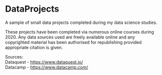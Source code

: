 # DataProjects
A sample of small data projects completed during my data science studies.

These projects have been completed via numerous online courses during 2020. Any data sources used are freely available online and any copyrighted material has been authorised for republishing provided appropriate citation is given. 

Sources: 
<br>Dataquest - https://www.dataquest.io/
<br>Datacamp - https://www.datacamp.com/
